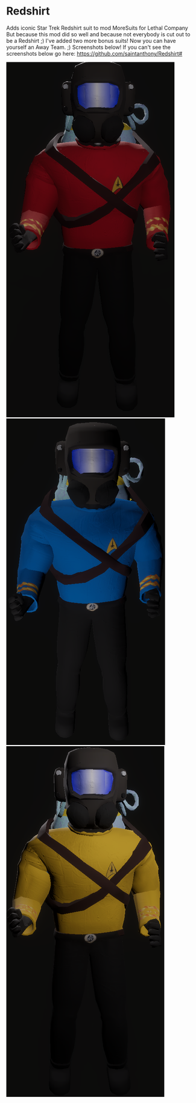 # Redshirt
Adds iconic Star Trek Redshirt suit to mod MoreSuits for Lethal Company
But because this mod did so well and because not everybody is cut out to be a Redshirt ;) I've added two more bonus suits!
Now you can have yourself an Away Team. ;)
Screenshots below!
If you can't see the screenshots below go here: https://github.com/saintanthony/Redshirt#

![Redshirt]( https://github.com/saintanthony/Redshirt/blob/main/redshirtpreview.png "Redshirt")
![Blueshirt]( https://github.com/saintanthony/Redshirt/blob/main/blueshirtpreview.png "Blueshirt")
![Goldshirt]( https://github.com/saintanthony/Redshirt/blob/main/goldshirtpreview.png "Goldshirt")
